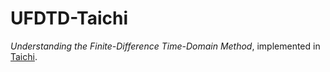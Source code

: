 # UFDTD-Taichi

*Understanding the Finite-Difference Time-Domain Method*, implemented in [Taichi](https://taichi-lang.org/).
